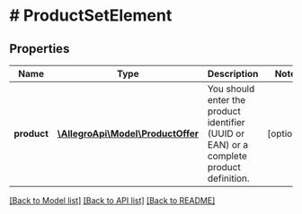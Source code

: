 # # ProductSetElement

## Properties

Name | Type | Description | Notes
------------ | ------------- | ------------- | -------------
**product** | [**\AllegroApi\Model\ProductOffer**](ProductOffer.md) | You should enter the product identifier (UUID or EAN) or a complete product definition. | [optional]

[[Back to Model list]](../../README.md#models) [[Back to API list]](../../README.md#endpoints) [[Back to README]](../../README.md)
